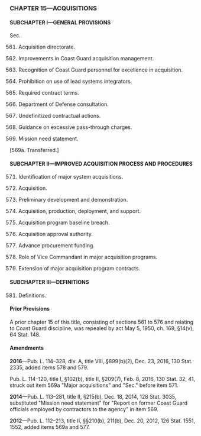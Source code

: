 ### **CHAPTER 15—ACQUISITIONS** ###

#### SUBCHAPTER I—GENERAL PROVISIONS ####

Sec.

561. Acquisition directorate.

562. Improvements in Coast Guard acquisition management.

563. Recognition of Coast Guard personnel for excellence in acquisition.

564. Prohibition on use of lead systems integrators.

565. Required contract terms.

566. Department of Defense consultation.

567. Undefinitized contractual actions.

568. Guidance on excessive pass-through charges.

569. Mission need statement.

[569a. Transferred.]

#### SUBCHAPTER II—IMPROVED ACQUISITION PROCESS AND PROCEDURES ####

571. Identification of major system acquisitions.

572. Acquisition.

573. Preliminary development and demonstration.

574. Acquisition, production, deployment, and support.

575. Acquisition program baseline breach.

576. Acquisition approval authority.

577. Advance procurement funding.

578. Role of Vice Commandant in major acquisition programs.

579. Extension of major acquisition program contracts.

#### SUBCHAPTER III—DEFINITIONS ####

581. Definitions.

#### Prior Provisions ####

A prior chapter 15 of this title, consisting of sections 561 to 576 and relating to Coast Guard discipline, was repealed by act May 5, 1950, ch. 169, §14(v), 64 Stat. 148.

#### Amendments ####

**2016**—Pub. L. 114–328, div. A, title VIII, §899(b)(2), Dec. 23, 2016, 130 Stat. 2335, added items 578 and 579.

Pub. L. 114–120, title I, §102(b), title II, §209(7), Feb. 8, 2016, 130 Stat. 32, 41, struck out item 569a "Major acquisitions" and "Sec." before item 571.

**2014**—Pub. L. 113–281, title II, §215(b), Dec. 18, 2014, 128 Stat. 3035, substituted "Mission need statement" for "Report on former Coast Guard officials employed by contractors to the agency" in item 569.

**2012**—Pub. L. 112–213, title II, §§210(b), 211(b), Dec. 20, 2012, 126 Stat. 1551, 1552, added items 569a and 577.